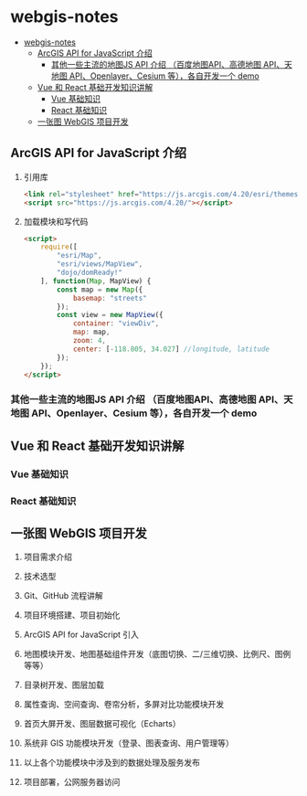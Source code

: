 <!--
 * @Description: 
 * @Author: alphapenng
 * @Github: 
 * @Date: 2024-05-06 21:14:39
 * @LastEditors: alphapenng
 * @LastEditTime: 2024-05-09 16:54:37
 * @FilePath: /balabala/content/webgis/webgisXbeichenbei.md
-->

# webgis-notes

- [webgis-notes](#webgis-notes)
  - [ArcGIS API for JavaScript 介绍](#arcgis-api-for-javascript-介绍)
    - [其他一些主流的地图JS API 介绍 （百度地图API、高德地图 API、天地图 API、Openlayer、Cesium 等），各自开发一个 demo](#其他一些主流的地图js-api-介绍-百度地图api高德地图-api天地图-apiopenlayercesium-等各自开发一个-demo)
  - [Vue 和 React 基础开发知识讲解](#vue-和-react-基础开发知识讲解)
    - [Vue 基础知识](#vue-基础知识)
    - [React 基础知识](#react-基础知识)
  - [一张图 WebGIS 项目开发](#一张图-webgis-项目开发)

## ArcGIS API for JavaScript 介绍

1. 引用库

    ```html
    <link rel="stylesheet" href="https://js.arcgis.com/4.20/esri/themes/light/main.css">
    <script src="https://js.arcgis.com/4.20/"></script>
    ```

2. 加载模块和写代码

    ```html
    <script>
        require([
            "esri/Map",
            "esri/views/MapView",
            "dojo/domReady!"
        ], function(Map, MapView) {
            const map = new Map({
                basemap: "streets"
            });
            const view = new MapView({
                container: "viewDiv",
                map: map,
                zoom: 4,
                center: [-118.805, 34.027] //longitude, latitude
            });
        });
    </script>
    ```

### 其他一些主流的地图JS API 介绍 （百度地图API、高德地图 API、天地图 API、Openlayer、Cesium 等），各自开发一个 demo

## Vue 和 React 基础开发知识讲解

### Vue 基础知识

### React 基础知识

## 一张图 WebGIS 项目开发

1. 项目需求介绍

2. 技术选型

3. Git、GitHub 流程讲解

4. 项目环境搭建、项目初始化

5. ArcGIS API for JavaScript 引入

6. 地图模块开发、地图基础组件开发（底图切换、二/三维切换、比例尺、图例等等）

7. 目录树开发、图层加载

8. 属性查询、空间查询、卷帘分析，多屏对比功能模块开发

9. 首页大屏开发、图层数据可视化（Echarts）

10. 系统非 GIS 功能模块开发（登录、图表查询、用户管理等）

11. 以上各个功能模块中涉及到的数据处理及服务发布

12. 项目部署，公网服务器访问 